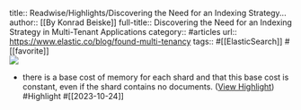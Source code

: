 title:: Readwise/Highlights/Discovering the Need for an Indexing Strategy...
author:: [[By  Konrad Beiske]]
full-title:: Discovering the Need for an Indexing Strategy in Multi-Tenant Applications
category:: #articles
url:: https://www.elastic.co/blog/found-multi-tenancy
tags:: #[[ElasticSearch]] #[[favorite]]  
![](https://readwise-assets.s3.amazonaws.com/media/uploaded_book_covers/profile_182549/social_media_default.png)
- there is a base cost of memory for each shard and that this base cost is constant, even if the shard contains no documents. ([View Highlight](https://read.readwise.io/read/01hdgh1bnzqzgcw0pf1j4q6msv)) #Highlight #[[2023-10-24]]